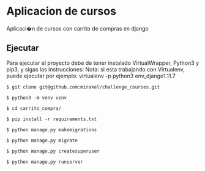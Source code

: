 # Aplicacion de cursos
Aplicaci�n de cursos con carrito de compras en django

## Ejecutar

Para ejecutar el proyecto debe de tener instalado VirtualWrapper, Python3 y pip3, y sigas las instrucciones:
Nota: si esta trabajando con Virtualenv, puede ejecutar por ejemplo: virtualenv -p python3 env_django1.11.7


```
$ git clone git@github.com:mirakel/challenge_courses.git
```

```
$ python3 -m venv venv
```

```
$ cd carrito_compra/
```

```
$ pip install -r requirements.txt
```

```
$ python manage.py makemigrations
```


```
$ python manage.py migrate
```

```
$ python manage.py createsuperuser
```

```
$ python manage.py runserver
```
